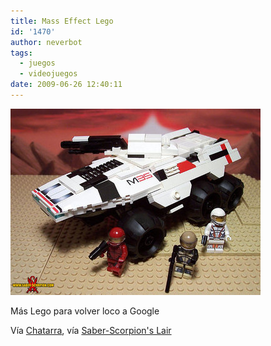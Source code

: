 ```yaml
---
title: Mass Effect Lego
id: '1470'
author: neverbot
tags:
  - juegos
  - videojuegos
date: 2009-06-26 12:40:11
---
```


![Mass Effect - Lego](./mass-effect-lego/mass-effect-lego.jpg "Mass Effect - Lego")

Más Lego para volver loco a Google

Vía [Chatarra](http://circuitry.tumblr.com/post/93168017/oh), vía [Saber-Scorpion's Lair](http://saber-scorpion.com/lego/me_mako.php)